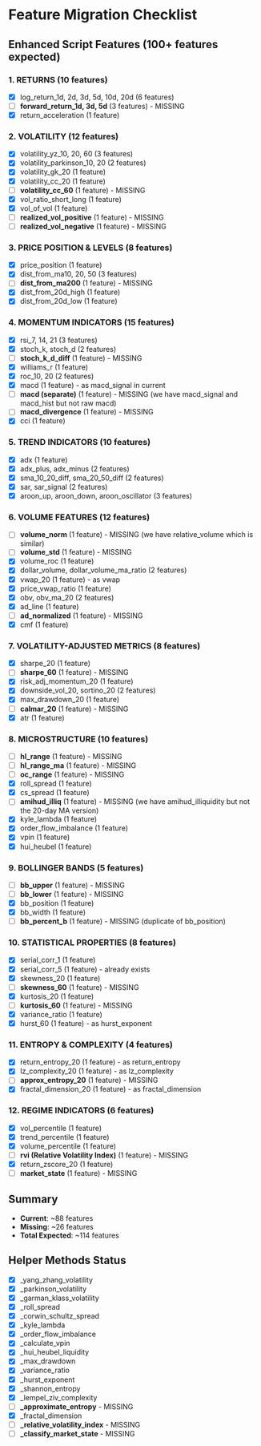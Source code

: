 # Feature Migration Checklist

## Enhanced Script Features (100+ features expected)

### 1. RETURNS (10 features)
- [x] log_return_1d, 2d, 3d, 5d, 10d, 20d (6 features)
- [ ] **forward_return_1d, 3d, 5d** (3 features) - MISSING
- [x] return_acceleration (1 feature)

### 2. VOLATILITY (12 features)
- [x] volatility_yz_10, 20, 60 (3 features)
- [x] volatility_parkinson_10, 20 (2 features)
- [x] volatility_gk_20 (1 feature)
- [x] volatility_cc_20 (1 feature)
- [ ] **volatility_cc_60** (1 feature) - MISSING
- [x] vol_ratio_short_long (1 feature)
- [x] vol_of_vol (1 feature)
- [ ] **realized_vol_positive** (1 feature) - MISSING
- [ ] **realized_vol_negative** (1 feature) - MISSING

### 3. PRICE POSITION & LEVELS (8 features)
- [x] price_position (1 feature)
- [x] dist_from_ma10, 20, 50 (3 features)
- [ ] **dist_from_ma200** (1 feature) - MISSING
- [x] dist_from_20d_high (1 feature)
- [x] dist_from_20d_low (1 feature)

### 4. MOMENTUM INDICATORS (15 features)
- [x] rsi_7, 14, 21 (3 features)
- [x] stoch_k, stoch_d (2 features)
- [ ] **stoch_k_d_diff** (1 feature) - MISSING
- [x] williams_r (1 feature)
- [x] roc_10, 20 (2 features)
- [x] macd (1 feature) - as macd_signal in current
- [ ] **macd (separate)** (1 feature) - MISSING (we have macd_signal and macd_hist but not raw macd)
- [ ] **macd_divergence** (1 feature) - MISSING
- [x] cci (1 feature)

### 5. TREND INDICATORS (10 features)
- [x] adx (1 feature)
- [x] adx_plus, adx_minus (2 features)
- [x] sma_10_20_diff, sma_20_50_diff (2 features)
- [x] sar, sar_signal (2 features)
- [x] aroon_up, aroon_down, aroon_oscillator (3 features)

### 6. VOLUME FEATURES (12 features)
- [ ] **volume_norm** (1 feature) - MISSING (we have relative_volume which is similar)
- [ ] **volume_std** (1 feature) - MISSING
- [x] volume_roc (1 feature)
- [x] dollar_volume, dollar_volume_ma_ratio (2 features)
- [x] vwap_20 (1 feature) - as vwap
- [x] price_vwap_ratio (1 feature)
- [x] obv, obv_ma_20 (2 features)
- [x] ad_line (1 feature)
- [ ] **ad_normalized** (1 feature) - MISSING
- [x] cmf (1 feature)

### 7. VOLATILITY-ADJUSTED METRICS (8 features)
- [x] sharpe_20 (1 feature)
- [ ] **sharpe_60** (1 feature) - MISSING
- [x] risk_adj_momentum_20 (1 feature)
- [x] downside_vol_20, sortino_20 (2 features)
- [x] max_drawdown_20 (1 feature)
- [ ] **calmar_20** (1 feature) - MISSING
- [x] atr (1 feature)

### 8. MICROSTRUCTURE (10 features)
- [ ] **hl_range** (1 feature) - MISSING
- [ ] **hl_range_ma** (1 feature) - MISSING
- [ ] **oc_range** (1 feature) - MISSING
- [x] roll_spread (1 feature)
- [x] cs_spread (1 feature)
- [ ] **amihud_illiq** (1 feature) - MISSING (we have amihud_illiquidity but not the 20-day MA version)
- [x] kyle_lambda (1 feature)
- [x] order_flow_imbalance (1 feature)
- [x] vpin (1 feature)
- [x] hui_heubel (1 feature)

### 9. BOLLINGER BANDS (5 features)
- [ ] **bb_upper** (1 feature) - MISSING
- [ ] **bb_lower** (1 feature) - MISSING
- [x] bb_position (1 feature)
- [x] bb_width (1 feature)
- [ ] **bb_percent_b** (1 feature) - MISSING (duplicate of bb_position)

### 10. STATISTICAL PROPERTIES (8 features)
- [x] serial_corr_1 (1 feature)
- [x] serial_corr_5 (1 feature) - already exists
- [x] skewness_20 (1 feature)
- [ ] **skewness_60** (1 feature) - MISSING
- [x] kurtosis_20 (1 feature)
- [ ] **kurtosis_60** (1 feature) - MISSING
- [x] variance_ratio (1 feature)
- [x] hurst_60 (1 feature) - as hurst_exponent

### 11. ENTROPY & COMPLEXITY (4 features)
- [x] return_entropy_20 (1 feature) - as return_entropy
- [x] lz_complexity_20 (1 feature) - as lz_complexity
- [ ] **approx_entropy_20** (1 feature) - MISSING
- [x] fractal_dimension_20 (1 feature) - as fractal_dimension

### 12. REGIME INDICATORS (6 features)
- [x] vol_percentile (1 feature)
- [x] trend_percentile (1 feature)
- [x] volume_percentile (1 feature)
- [ ] **rvi (Relative Volatility Index)** (1 feature) - MISSING
- [x] return_zscore_20 (1 feature)
- [ ] **market_state** (1 feature) - MISSING

## Summary
- **Current**: ~88 features
- **Missing**: ~26 features
- **Total Expected**: ~114 features

## Helper Methods Status
- [x] _yang_zhang_volatility
- [x] _parkinson_volatility
- [x] _garman_klass_volatility
- [x] _roll_spread
- [x] _corwin_schultz_spread
- [x] _kyle_lambda
- [x] _order_flow_imbalance
- [x] _calculate_vpin
- [x] _hui_heubel_liquidity
- [x] _max_drawdown
- [x] _variance_ratio
- [x] _hurst_exponent
- [x] _shannon_entropy
- [x] _lempel_ziv_complexity
- [ ] **_approximate_entropy** - MISSING
- [x] _fractal_dimension
- [ ] **_relative_volatility_index** - MISSING
- [ ] **_classify_market_state** - MISSING
